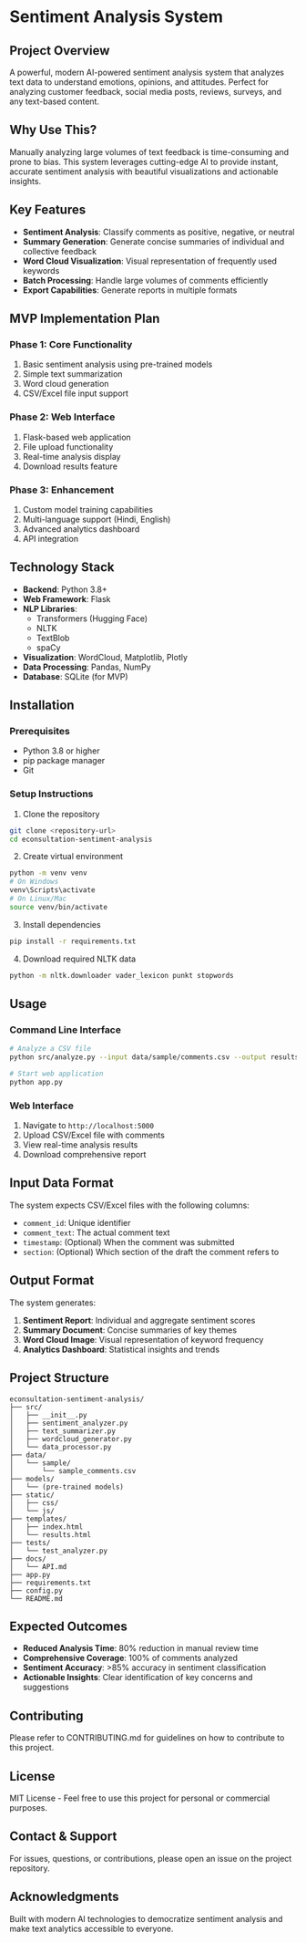# Sentiment Analysis System

## Project Overview
A powerful, modern AI-powered sentiment analysis system that analyzes text data to understand emotions, opinions, and attitudes. Perfect for analyzing customer feedback, social media posts, reviews, surveys, and any text-based content.

## Why Use This?
Manually analyzing large volumes of text feedback is time-consuming and prone to bias. This system leverages cutting-edge AI to provide instant, accurate sentiment analysis with beautiful visualizations and actionable insights.

## Key Features
- **Sentiment Analysis**: Classify comments as positive, negative, or neutral
- **Summary Generation**: Generate concise summaries of individual and collective feedback
- **Word Cloud Visualization**: Visual representation of frequently used keywords
- **Batch Processing**: Handle large volumes of comments efficiently
- **Export Capabilities**: Generate reports in multiple formats

## MVP Implementation Plan

### Phase 1: Core Functionality
1. Basic sentiment analysis using pre-trained models
2. Simple text summarization
3. Word cloud generation
4. CSV/Excel file input support

### Phase 2: Web Interface
1. Flask-based web application
2. File upload functionality
3. Real-time analysis display
4. Download results feature

### Phase 3: Enhancement
1. Custom model training capabilities
2. Multi-language support (Hindi, English)
3. Advanced analytics dashboard
4. API integration

## Technology Stack
- **Backend**: Python 3.8+
- **Web Framework**: Flask
- **NLP Libraries**: 
  - Transformers (Hugging Face)
  - NLTK
  - TextBlob
  - spaCy
- **Visualization**: WordCloud, Matplotlib, Plotly
- **Data Processing**: Pandas, NumPy
- **Database**: SQLite (for MVP)

## Installation

### Prerequisites
- Python 3.8 or higher
- pip package manager
- Git

### Setup Instructions
1. Clone the repository
```bash
git clone <repository-url>
cd econsultation-sentiment-analysis
```

2. Create virtual environment
```bash
python -m venv venv
# On Windows
venv\Scripts\activate
# On Linux/Mac
source venv/bin/activate
```

3. Install dependencies
```bash
pip install -r requirements.txt
```

4. Download required NLTK data
```bash
python -m nltk.downloader vader_lexicon punkt stopwords
```

## Usage

### Command Line Interface
```bash
# Analyze a CSV file
python src/analyze.py --input data/sample/comments.csv --output results/

# Start web application
python app.py
```

### Web Interface
1. Navigate to `http://localhost:5000`
2. Upload CSV/Excel file with comments
3. View real-time analysis results
4. Download comprehensive report

## Input Data Format
The system expects CSV/Excel files with the following columns:
- `comment_id`: Unique identifier
- `comment_text`: The actual comment text
- `timestamp`: (Optional) When the comment was submitted
- `section`: (Optional) Which section of the draft the comment refers to

## Output Format
The system generates:
1. **Sentiment Report**: Individual and aggregate sentiment scores
2. **Summary Document**: Concise summaries of key themes
3. **Word Cloud Image**: Visual representation of keyword frequency
4. **Analytics Dashboard**: Statistical insights and trends

## Project Structure
```
econsultation-sentiment-analysis/
├── src/
│   ├── __init__.py
│   ├── sentiment_analyzer.py
│   ├── text_summarizer.py
│   ├── wordcloud_generator.py
│   └── data_processor.py
├── data/
│   └── sample/
│       └── sample_comments.csv
├── models/
│   └── (pre-trained models)
├── static/
│   ├── css/
│   └── js/
├── templates/
│   ├── index.html
│   └── results.html
├── tests/
│   └── test_analyzer.py
├── docs/
│   └── API.md
├── app.py
├── requirements.txt
├── config.py
└── README.md
```

## Expected Outcomes
- **Reduced Analysis Time**: 80% reduction in manual review time
- **Comprehensive Coverage**: 100% of comments analyzed
- **Sentiment Accuracy**: >85% accuracy in sentiment classification
- **Actionable Insights**: Clear identification of key concerns and suggestions

## Contributing
Please refer to CONTRIBUTING.md for guidelines on how to contribute to this project.

## License
MIT License - Feel free to use this project for personal or commercial purposes.

## Contact & Support
For issues, questions, or contributions, please open an issue on the project repository.

## Acknowledgments
Built with modern AI technologies to democratize sentiment analysis and make text analytics accessible to everyone.
